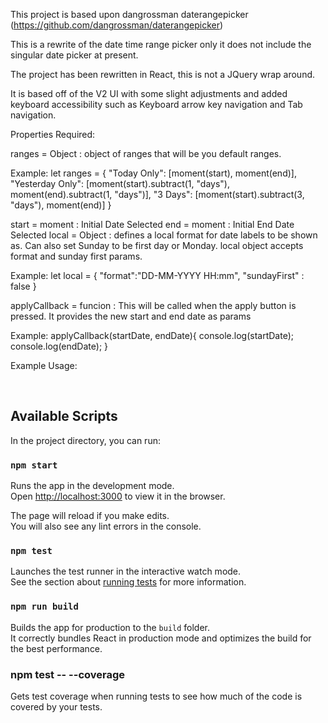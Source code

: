 
This project is based upon dangrossman daterangepicker (https://github.com/dangrossman/daterangepicker)

This is a rewrite of the date time range picker only it does not include the singular date picker at present. 

The project has been rewritten in React, this is not a JQuery wrap around. 

It is based off of the V2 UI with some slight adjustments and added keyboard accessibility such as Keyboard arrow key navigation and Tab navigation. 

Properties Required:

ranges = Object : object of ranges that will be you default ranges. 

Example: let ranges = {
            "Today Only": [moment(start), moment(end)],
            "Yesterday Only": [moment(start).subtract(1, "days"), moment(end).subtract(1, "days")],
            "3 Days": [moment(start).subtract(3, "days"), moment(end)]
        }

start = moment : Initial Date Selected
end = moment : Initial End Date Selected
local = Object : defines a local format for date labels to be shown as. Can also set Sunday to be first day or Monday. local object accepts format and sunday first params.

Example: 
let local = {
            "format":"DD-MM-YYYY HH:mm",
            "sundayFirst" : false
        }

applyCallback = funcion : This will be called when the apply button is pressed. It provides the new start and end date as params

Example: 
applyCallback(startDate, endDate){
        console.log(startDate);
        console.log(endDate);
    }

Example Usage:
    <div>
        <DateTimeRangeContainer 
            ranges={ranges}
            start={start}
            end={end}
            local={local}
            applyCallback={this.applyCallback}
        >    
            <FormControl
            id="formControlsTextB"
            ref="formChild"
            type="text"
            label="Text"
            placeholder="Enter text"
            /> 
        </DateTimeRangeContainer>
    </div>


## Available Scripts

In the project directory, you can run:

### `npm start`

Runs the app in the development mode.<br>
Open [http://localhost:3000](http://localhost:3000) to view it in the browser.

The page will reload if you make edits.<br>
You will also see any lint errors in the console.

### `npm test`

Launches the test runner in the interactive watch mode.<br>
See the section about [running tests](https://facebook.github.io/create-react-app/docs/running-tests) for more information.

### `npm run build`

Builds the app for production to the `build` folder.<br>
It correctly bundles React in production mode and optimizes the build for the best performance.

### npm test -- --coverage

Gets test coverage when running tests to see how much of the code is covered by your tests.